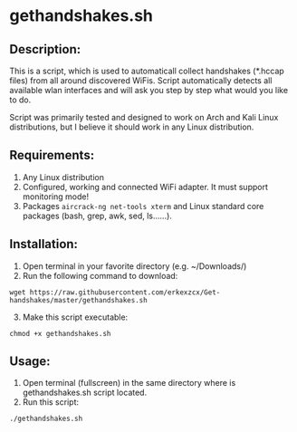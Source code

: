 gethandshakes.sh
================
Description:
-----------
This is a script, which is used to automaticall collect handshakes (\*.hccap files) from all around discovered WiFis. Script automatically detects all available wlan interfaces and will ask you step by step what would you like to do.

Script was primarily tested and designed to work on Arch and Kali Linux distributions, but I believe it should work in any Linux distribution.

Requirements:
------------
1. Any Linux distribution
2. Configured, working and connected WiFi adapter. It must support monitoring mode!
3. Packages `aircrack-ng net-tools xterm` and Linux standard core packages (bash, grep, awk, sed, ls......).

Installation:
------------
1. Open terminal in your favorite directory (e.g. ~/Downloads/)
2. Run the following command to download:
```
wget https://raw.githubusercontent.com/erkexzcx/Get-handshakes/master/gethandshakes.sh
```
3. Make this script executable:
```
chmod +x gethandshakes.sh
```
Usage:
-----
1. Open terminal (fullscreen) in the same directory where is gethandshakes.sh script located.
2. Run this script:
```
./gethandshakes.sh
```
